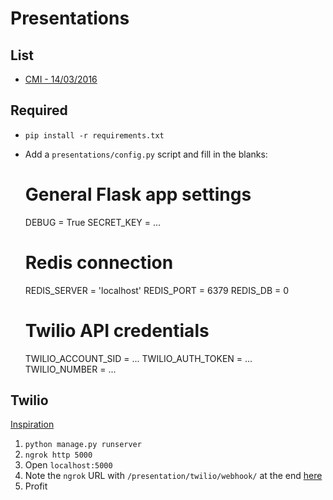 # Presentations

## List

- [CMI - 14/03/2016](presentations/static/content/cmi/slides.md)

## Required

- `pip install -r requirements.txt`
- Add a `presentations/config.py` script and fill in the blanks:

    # General Flask app settings
    DEBUG = True
    SECRET_KEY = ...

    # Redis connection
    REDIS_SERVER = 'localhost'
    REDIS_PORT = 6379
    REDIS_DB = 0

    # Twilio API credentials
    TWILIO_ACCOUNT_SID = ...
    TWILIO_AUTH_TOKEN = ...
    TWILIO_NUMBER = ...

## Twilio

[Inspiration](https://www.twilio.com/blog/2014/11/choose-your-own-adventure-presentations-with-reveal-js-python-and-websockets.html)

1. `python manage.py runserver`
2. `ngrok http 5000`
3. Open `localhost:5000`
4. Note the `ngrok` URL with `/presentation/twilio/webhook/` at the end [here](https://www.twilio.com/user/account/phone-numbers/incoming)
5. Profit

